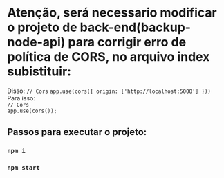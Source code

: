 # Atenção, será necessario modificar o projeto de back-end(backup-node-api) para corrigir erro de política de CORS, no arquivo index subistituir:
Disso: 
`// Cors` 
`app.use(cors({
    origin: ['http://localhost:5000']
}))`  
Para isso:  
`// Cors`  
`app.use(cors());`  

## Passos para executar o projeto:

### `npm i`

### `npm start`
